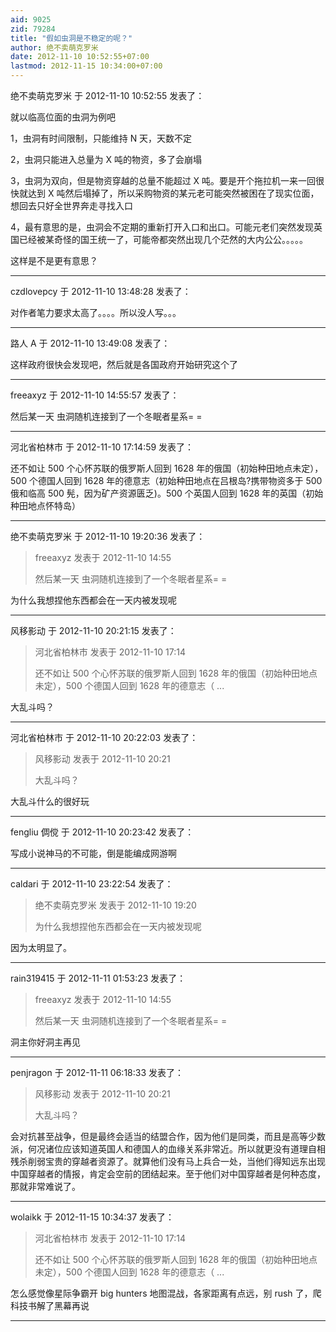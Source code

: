```yaml
---
aid: 9025
zid: 79284
title: "假如虫洞是不稳定的呢？"
author: 绝不卖萌克罗米
date: 2012-11-10 10:52:55+07:00
lastmod: 2012-11-15 10:34:00+07:00
---
```


绝不卖萌克罗米 于 2012-11-10 10:52:55 发表了：

就以临高位面的虫洞为例吧

1，虫洞有时间限制，只能维持 N 天，天数不定

2，虫洞只能进入总量为 X 吨的物资，多了会崩塌

3，虫洞为双向，但是物资穿越的总量不能超过 X 吨。要是开个拖拉机一来一回很快就达到 X 吨然后塌掉了，所以采购物资的某元老可能突然被困在了现实位面，想回去只好全世界奔走寻找入口

4，最有意思的是，虫洞会不定期的重新打开入口和出口。可能元老们突然发现英国已经被某奇怪的国王统一了，可能帝都突然出现几个茫然的大内公公。。。。。

这样是不是更有意思？

---

czdlovepcy 于 2012-11-10 13:48:28 发表了：

对作者笔力要求太高了。。。。所以没人写。。。

---

路人 A 于 2012-11-10 13:49:08 发表了：

这样政府很快会发现吧，然后就是各国政府开始研究这个了

---

freeaxyz 于 2012-11-10 14:55:57 发表了：

然后某一天 虫洞随机连接到了一个冬眠者星系= =

---

河北省柏林市 于 2012-11-10 17:14:59 发表了：

还不如让 500 个心怀苏联的俄罗斯人回到 1628 年的俄国（初始种田地点未定），500 个德国人回到 1628 年的德意志（初始种田地点在吕根岛?携带物资多于 500 俄和临高 500 髡，因为矿产资源匮乏)。500 个英国人回到 1628 年的英国（初始种田地点怀特岛）

---

绝不卖萌克罗米 于 2012-11-10 19:20:36 发表了：

> freeaxyz 发表于 2012-11-10 14:55
>
> 然后某一天 虫洞随机连接到了一个冬眠者星系= =

为什么我想捏他东西都会在一天内被发现呢

---

风移影动 于 2012-11-10 20:21:15 发表了：

> 河北省柏林市 发表于 2012-11-10 17:14
>
> 还不如让 500 个心怀苏联的俄罗斯人回到 1628 年的俄国（初始种田地点未定），500 个德国人回到 1628 年的德意志（ ...

大乱斗吗？

---

河北省柏林市 于 2012-11-10 20:22:03 发表了：

> 风移影动 发表于 2012-11-10 20:21
>
> 大乱斗吗？

大乱斗什么的很好玩

---

fengliu 倜傥 于 2012-11-10 20:23:42 发表了：

写成小说神马的不可能，倒是能编成网游啊

---

caldari 于 2012-11-10 23:22:54 发表了：

> 绝不卖萌克罗米 发表于 2012-11-10 19:20
>
> 为什么我想捏他东西都会在一天内被发现呢

因为太明显了。

---

rain319415 于 2012-11-11 01:53:23 发表了：

> freeaxyz 发表于 2012-11-10 14:55
>
> 然后某一天 虫洞随机连接到了一个冬眠者星系= =

洞主你好洞主再见

---

penjragon 于 2012-11-11 06:18:33 发表了：

> 风移影动 发表于 2012-11-10 20:21
>
> 大乱斗吗？

会对抗甚至战争，但是最终会适当的结盟合作，因为他们是同类，而且是高等少数派，何况诸位应该知道英国人和德国人的血缘关系非常近。所以就更没有道理自相残杀削弱宝贵的穿越者资源了。就算他们没有马上兵合一处，当他们得知远东出现中国穿越者的情报，肯定会空前的团结起来。至于他们对中国穿越者是何种态度，那就非常难说了。

---

wolaikk 于 2012-11-15 10:34:37 发表了：

> 河北省柏林市 发表于 2012-11-10 17:14
>
> 还不如让 500 个心怀苏联的俄罗斯人回到 1628 年的俄国（初始种田地点未定），500 个德国人回到 1628 年的德意志（ ...

怎么感觉像星际争霸开 big hunters 地图混战，各家距离有点远，别 rush 了，爬科技书解了黑幕再说

---
